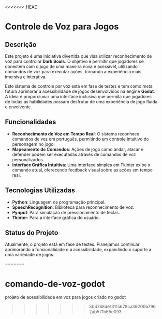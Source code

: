 <<<<<<< HEAD
# Controle de Voz para Jogos

## Descrição

Este projeto é uma iniciativa divertida que visa utilizar reconhecimento de voz para controlar **Dark Souls**. O objetivo é permitir que jogadores se conectem com o jogo de uma maneira nova e acessível, utilizando comandos de voz para executar ações, tornando a experiência mais imersiva e interativa.

Este sistema de controle por voz está em fase de testes e tem como meta futura aprimorar a acessibilidade de jogos desenvolvidos na engine **Godot**. A ideia é proporcionar uma interface inclusiva que permita que jogadores de todas as habilidades possam desfrutar de uma experiência de jogo fluida e envolvente.

## Funcionalidades

- **Reconhecimento de Voz em Tempo Real**: O sistema reconhece comandos de voz em português, permitindo um controle intuitivo do personagem no jogo.
- **Mapeamento de Comandos**: Ações de jogo como andar, atacar e defender podem ser executadas através de comandos de voz personalizados.
- **Interface Gráfica Intuitiva**: Uma interface simples em Tkinter exibe o comando atual, oferecendo feedback visual sobre as ações em tempo real.

## Tecnologias Utilizadas

- **Python**: Linguagem de programação principal.
- **SpeechRecognition**: Biblioteca para reconhecimento de voz.
- **Pynput**: Para simulação de pressionamento de teclas.
- **Tkinter**: Para a interface gráfica do usuário.

## Status do Projeto

Atualmente, o projeto está em fase de testes. Planejamos continuar aprimorando a funcionalidade e a acessibilidade, expandindo o suporte a uma variedade de jogos.

=======
# comando-de-voz-godot
projeto de acessibilidade em voz para jogos criado no godot
>>>>>>> 3b4748de13115678ca39200b7962ab571b65e093
